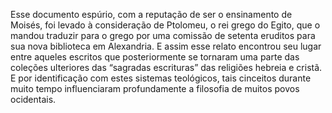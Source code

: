 ﻿Esse documento espúrio, com a reputação de ser o ensinamento de Moisés, foi levado à consideração de Ptolomeu, o rei grego do Egito, que o mandou traduzir para o grego por uma comissão de setenta eruditos para sua nova biblioteca em Alexandria. E assim esse relato encontrou seu lugar entre aqueles escritos que posteriormente se tornaram uma parte das coleções ulteriores das “sagradas escrituras”  das religiões hebreia e cristã. E por identificação com estes sistemas teológicos, tais cinceitos durante muito tempo influenciaram profundamente a filosofia de muitos povos ocidentais.